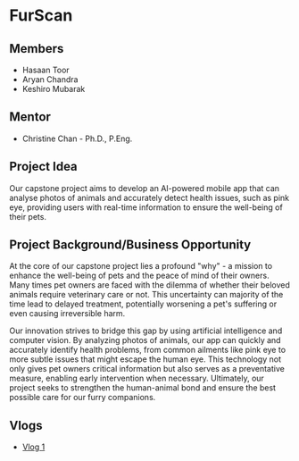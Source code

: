 # FurScan

## Members
* Hasaan Toor
* Aryan Chandra
* Keshiro Mubarak

## Mentor
* Christine Chan - Ph.D., P.Eng.

## Project Idea
Our capstone project aims to develop an AI-powered mobile app that can analyse photos of animals and accurately detect health issues, such as pink eye, providing users with real-time information to ensure the well-being of their pets.

## Project Background/Business Opportunity
At the core of our capstone project lies a profound "why" - a mission to enhance the well-being of pets and the peace of mind of their owners. Many times pet owners are faced with the dilemma of whether their beloved animals require veterinary care or not. This uncertainty can majority of the time lead to delayed treatment, potentially worsening a pet's suffering or even causing irreversible harm. 

Our innovation strives to bridge this gap by using artificial intelligence and computer vision. By analyzing photos of animals, our app can quickly and accurately identify health problems, from common ailments like pink eye to more subtle issues that might escape the human eye. This technology not only gives pet owners critical information but also serves as a preventative measure, enabling early intervention when necessary. Ultimately, our project seeks to strengthen the human-animal bond and ensure the best possible care for our furry companions.

## Vlogs
* [Vlog 1](https://www.youtube.com/watch?v=oTGdbxi8asQ)

